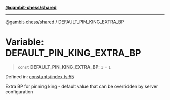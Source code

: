 [**@gambit-chess/shared**](../README.md)

***

[@gambit-chess/shared](../globals.md) / DEFAULT\_PIN\_KING\_EXTRA\_BP

# Variable: DEFAULT\_PIN\_KING\_EXTRA\_BP

> `const` **DEFAULT\_PIN\_KING\_EXTRA\_BP**: `1` = `1`

Defined in: [constants/index.ts:55](https://github.com/cango91/gambit-chess/blob/d79bd73a9b1359341cbe89b368f1eb5b66a60564/shared/src/constants/index.ts#L55)

Extra BP for pinning king - default value that can be overridden by server configuration
